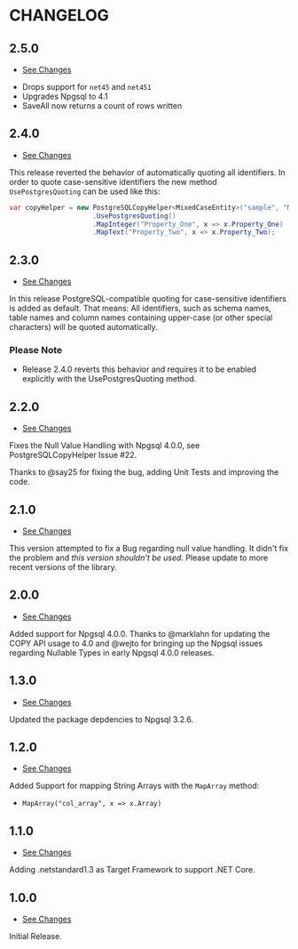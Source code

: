 # CHANGELOG #

## 2.5.0 ##

* [See Changes](https://github.com/bytefish/PostgreSQLCopyHelper/compare/2.4.0...2.5.0)

- Drops support for `net45` and `net451`
- Upgrades Npgsql to 4.1
- SaveAll now returns a count of rows written

## 2.4.0 ##

* [See Changes](https://github.com/bytefish/PostgreSQLCopyHelper/compare/2.3.0...2.4.0)

This release reverted the behavior of automatically quoting all identifiers. In order to quote case-sensitive identifiers the new method ``UsePostgresQuoting`` can be used like this:

```csharp
var copyHelper = new PostgreSQLCopyHelper<MixedCaseEntity>("sample", "MixedCaseEntity")
                     .UsePostgresQuoting()
                     .MapInteger("Property_One", x => x.Property_One)
                     .MapText("Property_Two", x => x.Property_Two);
```

## 2.3.0 ##

* [See Changes](https://github.com/bytefish/PostgreSQLCopyHelper/compare/2.2.0...2.3.0)

In this release PostgreSQL-compatible quoting for case-sensitive identifiers is added as default. That means: All identifiers, such as schema names, table names and column names containing upper-case (or other special characters) will be quoted automatically.

### Please Note ###

* Release 2.4.0 reverts this behavior and requires it to be enabled explicitly with the UsePostgresQuoting method.

## 2.2.0 ##

* [See Changes](https://github.com/bytefish/PostgreSQLCopyHelper/compare/2.1.0...2.2.0)

Fixes the Null Value Handling with Npgsql 4.0.0, see PostgreSQLCopyHelper Issue #22.

Thanks to @say25 for fixing the bug, adding Unit Tests and improving the code.

## 2.1.0 ##

* [See Changes](https://github.com/bytefish/PostgreSQLCopyHelper/compare/2.0.0...2.1.0)

This version attempted to fix a Bug regarding null value handling. It didn't fix the problem and *this version shouldn't be used*. Please update to more recent versions of the library.

## 2.0.0 ##

* [See Changes](https://github.com/bytefish/PostgreSQLCopyHelper/compare/1.3.0...2.0.0)

Added support for Npgsql 4.0.0. Thanks to @marklahn for updating the COPY API usage to 4.0 and @wejto for bringing up the Npgsql issues regarding Nullable Types in early Npgsql 4.0.0 releases.

## 1.3.0 ##

* [See Changes](https://github.com/bytefish/PostgreSQLCopyHelper/compare/1.2.0...1.3.0)

Updated the package depdencies to Npgsql 3.2.6.

## 1.2.0 ##

* [See Changes](https://github.com/bytefish/PostgreSQLCopyHelper/compare/1.1.0...1.2.0)

Added Support for mapping String Arrays with the ``MapArray`` method:

* ``MapArray("col_array", x => x.Array)``

## 1.1.0 ##

* [See Changes](https://github.com/bytefish/PostgreSQLCopyHelper/compare/1.0.0...1.1.0)

Adding .netstandard1.3 as Target Framework to support .NET Core.

## 1.0.0 ##

* [See Changes](https://github.com/bytefish/PostgreSQLCopyHelper/compare/0.2...1.0.0)

Initial Release.
